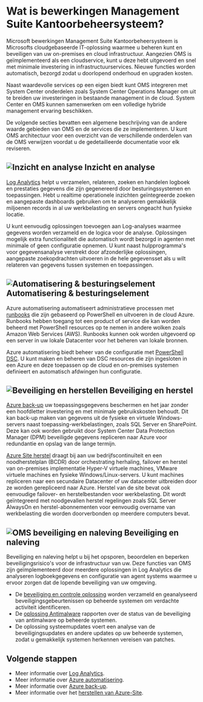 <properties
   pageTitle="Overzicht van bewerkingen Management Suite Kantoorbeheersysteem | Microsoft Azure"
   description="Microsoft bewerkingen Management Suite Kantoorbeheersysteem is Microsofts cloudgebaseerde IT-oplossing waarmee u beheren kunt en beveiligen van uw on-premises en cloud infrastructuur.  In dit artikel worden de verschillende services van opgenomen in OMS geïdentificeerd en bevat koppelingen naar hun gedetailleerde inhoud."
   services="operations-management-suite"
   documentationCenter=""
   authors="bwren"
   manager="jwhit"
   editor="tysonn" />
<tags
   ms.service="operations-management-suite"
   ms.devlang="na"
   ms.topic="get-started-article"
   ms.tgt_pltfrm="na"
   ms.workload="infrastructure-services"
   ms.date="10/24/2016"
   ms.author="bwren" />

# <a name="what-is-operations-management-suite-oms"></a>Wat is bewerkingen Management Suite Kantoorbeheersysteem?

Microsoft bewerkingen Management Suite Kantoorbeheersysteem is Microsofts cloudgebaseerde IT-oplossing waarmee u beheren kunt en beveiligen van uw on-premises en cloud infrastructuur.  Aangezien OMS is geïmplementeerd als een cloudservice, kunt u deze hebt uitgevoerd en snel met minimale investering in infrastructuurservices.  Nieuwe functies worden automatisch, bezorgd zodat u doorlopend onderhoud en upgraden kosten.

Naast waardevolle services op een eigen biedt kunt OMS integreren met System Center onderdelen zoals System Center Operations Manager om uit te breiden uw investeringen in bestaande management in de cloud.  System Center en OMS kunnen samenwerken om een volledige hybride management ervaring beschikken.

De volgende secties bevatten een algemene beschrijving van de andere waarde gebieden van OMS en de services die ze implementeren.  U kunt OMS architectuur voor een overzicht van de verschillende onderdelen van de OMS verwijzen voordat u de gedetailleerde documentatie voor elk reviseren.


## <a name="insight-and-analyticsmediaoperations-management-suite-overviewicon-insight-analyticspng-insight-and-analytics"></a>![Inzicht en analyse](media/operations-management-suite-overview/icon-insight-analytics.png) Inzicht en analyse

[Log Analytics](http://azure.microsoft.com/documentation/services/log-analytics) helpt u verzamelen, relateren, zoeken en handelen logboek en prestaties gegevens die zijn gegenereerd door besturingssystemen en toepassingen. Hebt u realtime operationele inzichten geïntegreerde zoeken en aangepaste dashboards gebruiken om te analyseren gemakkelijk miljoenen records in al uw werkbelasting en servers ongeacht hun fysieke locatie.

U kunt eenvoudig oplossingen toevoegen aan Log-analyses waarmee gegevens worden verzameld en de logica voor de analyse.  Oplossingen mogelijk extra functionaliteit die automatisch wordt bezorgd in agenten met minimale of geen configuratie opnemen.  U kunt naast hulpprogramma's voor gegevensanalyse verstrekt door afzonderlijke oplossingen, aangepaste zoekopdrachten uitvoeren in de hele gegevensset als u wilt relateren van gegevens tussen systemen en toepassingen.  


## <a name="automation--controlmediaoperations-management-suite-overviewicon-automation-controlpng-automation--control"></a>![Automatisering & besturingselement](media/operations-management-suite-overview/icon-automation-control.png) Automatisering & besturingselement

Azure automatisering automatiseert administratieve processen met [runbooks](../automation/automation-runbook-types.md) die zijn gebaseerd op PowerShell en uitvoeren in de cloud Azure.  Runbooks hebben toegang tot een product of service die kan worden beheerd met PowerShell resources op te nemen in andere wolken zoals Amazon Web Services (AWS).  Runbooks kunnen ook worden uitgevoerd op een server in uw lokale Datacenter voor het beheren van lokale bronnen.

Azure automatisering biedt beheer van de configuratie met [PowerShell DSC](../automation/automation-dsc-overview.md).  U kunt maken en beheren van DSC resources die zijn ingesloten in een Azure en deze toepassen op de cloud en on-premises systemen definieert en automatisch afdwingen hun configuratie.


## <a name="protection-and-recoverymediaoperations-management-suite-overviewicon-protection-recoverypng-protection-and-disaster-recovery"></a>![Beveiliging en herstellen](media/operations-management-suite-overview/icon-protection-recovery.png) Beveiliging en herstel

[Azure back-up](http://azure.microsoft.com/documentation/services/backup) uw toepassingsgegevens beschermen en het jaar zonder een hoofdletter investering en met minimale gebruikskosten behoudt.  Dit kan back-up maken van gegevens uit de fysieke en virtuele Windows-servers naast toepassing-werkbelastingen, zoals SQL Server en SharePoint.  Deze kan ook worden gebruikt door System Center Data Protection Manager (DPM) beveiligde gegevens repliceren naar Azure voor redundantie en opslag van de lange termijn.

[Azure Site herstel](http://azure.microsoft.com/documentation/services/site-recovery) draagt bij aan uw bedrijfscontinuïteit en een noodherstelplan (BCDR) door orchestrating herhaling, failover en herstel van on-premises implementatie Hyper-V virtuele machines, VMware virtuele machines en fysieke Windows/Linux-servers. U kunt machines repliceren naar een secundaire Datacenter of uw datacenter uitbreiden door ze worden gerepliceerd naar Azure. Herstel van de site bevat ook eenvoudige failover- en herstelbestanden voor werkbelasting. Dit wordt geïntegreerd met noodgevallen herstel regelingen zoals SQL Server AlwaysOn en herstel-abonnementen voor eenvoudig overname van werkbelasting die worden doorverbonden op meerdere computers bevat.


## <a name="oms-security-and-compliancemediaoperations-management-suite-overviewicon-security-compliancepng-security-and-compliance"></a>![OMS beveiliging en naleving](media/operations-management-suite-overview/icon-security-compliance.png) Beveiliging en naleving
Beveiliging en naleving helpt u bij het opsporen, beoordelen en beperken beveiligingsrisico's voor de infrastructuur van uw.  Deze functies van OMS zijn geïmplementeerd door meerdere oplossingen in Log Analytics die analyseren logboekgegevens en configuratie van agent systems waarmee u ervoor zorgen dat de lopende beveiliging van uw omgeving.

- De [beveiliging en controle oplossing](oms-security-getting-started.md ) worden verzameld en geanalyseerd beveiligingsgebeurtenissen op beheerde systemen om verdachte activiteit identificeren.
- De [oplossing Antimalware](log-analytics-malware.md ) rapporten over de status van de beveiliging van antimalware op beheerde systemen.  
- De oplossing systeemupdates voert een analyse van de beveiligingsupdates en andere updates op uw beheerde systemen, zodat u gemakkelijk systemen herkennen vereisen van patches.


## <a name="next-steps"></a>Volgende stappen
- Meer informatie over [Log Analytics](http://azure.microsoft.com/documentation/services/log-analytics).
- Meer informatie over [Azure automatisering](../automation/automation-intro.md).
- Meer informatie over [Azure back-up](http://azure.microsoft.com/documentation/services/backup).
- Meer informatie over het [herstellen van Azure-Site](http://azure.microsoft.com/documentation/services/site-recovery).
